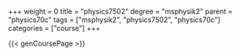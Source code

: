 +++
weight = 0
title = "physics7502"
degree = "msphysik2"
parent = "physics70c"
tags = ["msphysik2", "physics7502", "physics70c"]
categories = ["course"]
+++

{{< genCoursePage >}}
